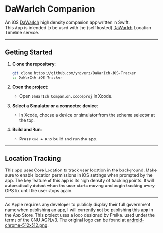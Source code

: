 # DaWarIch Companion

An iOS [DaWarIch](https://github.com/Freika/dawarich) high density companion app written in Swift.  
This App is intended to be used with the (self hosted) [DaWarIch](https://github.com/Freika/dawarich) Location Timeline service.

---

## Getting Started

1. **Clone the repository**:
   ```bash
   git clone https://github.com/yniverz/DaWarIch-iOS-Tracker
   cd DaWarIch-iOS-Tracker
   ```
2. **Open the project**:
   - Open `DaWarIch Companion.xcodeproj` in Xcode.

3. **Select a Simulator or a connected device**:
   - In Xcode, choose a device or simulator from the scheme selector at the top.

4. **Build and Run**:
   - Press `Cmd + R` to build and run the app.

---

## Location Tracking

This app uses Core Location to track user location in the background. Make sure to enable location permissions in iOS settings when prompted by the app. The key feature of this app is its high density of tracking points. It will automatically detect when the user starts moving and begin tracking every GPS fix until the user stops again.

---

As Apple requires any developer to publicly display their full government name when publishing an app, I will currently not be publishing this app in the App Store.
This project uses a logo designed by [Freika](https://github.com/Freika), used under the terms of the GNU AGPLv3. The original logo can be found at [android-chrome-512x512.png](https://github.com/Freika/dawarich/blob/master/app/assets/images/favicon/android-chrome-512x512.png).
